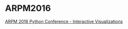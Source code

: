 # ARPM2016

<a href="https://www.arpm.co/pythonconference/">ARPM 2016 Python Conference - Interactive Visualizations</a>
